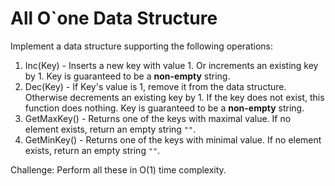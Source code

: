 # All O`one Data Structure

Implement a data structure supporting the following operations:

1. Inc(Key) - Inserts a new key with value 1. Or increments an existing key by 1. Key is guaranteed to be a __non-empty__ string.
2. Dec(Key) - If Key's value is 1, remove it from the data structure. Otherwise decrements an existing key by 1. If the key does not exist, this function does nothing. Key is guaranteed to be a __non-empty__ string.
3. GetMaxKey() - Returns one of the keys with maximal value. If no element exists, return an empty string `""`.
4. GetMinKey() - Returns one of the keys with minimal value. If no element exists, return an empty string `""`.

Challenge: Perform all these in O(1) time complexity.
